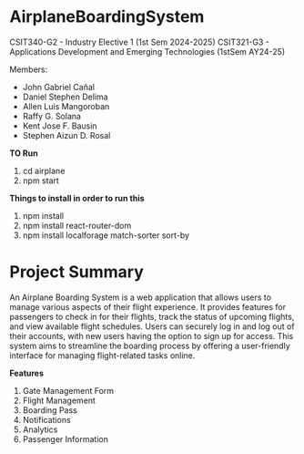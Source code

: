 # AirplaneBoardingSystem

CSIT340-G2 - Industry Elective 1 (1st Sem 2024-2025)
CSIT321-G3 - Applications Development and Emerging Technologies (1stSem AY24-25)

Members:

- John Gabriel Cañal
- Daniel Stephen Delima
- Allen Luis Mangoroban
- Raffy G. Solana
- Kent Jose F. Bausin
- Stephen Aizun D. Rosal

**TO Run**

1. cd airplane
2. npm start

**Things to install in order to run this**

1. npm install
2. npm install react-router-dom
3. npm install localforage match-sorter sort-by

# Project Summary

An Airplane Boarding System is a web application that allows users to manage various aspects of their flight experience. It provides features for passengers to check in for their flights, track the status of upcoming flights, and view available flight schedules. Users can securely log in and log out of their accounts, with new users having the option to sign up for access. This system aims to streamline the boarding process by offering a user-friendly interface for managing flight-related tasks online.

**Features**

1. Gate Management Form
2. Flight Management
3. Boarding Pass
4. Notifications
5. Analytics
6. Passenger Information

